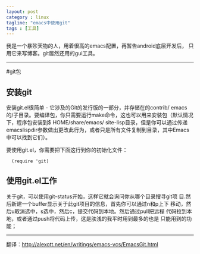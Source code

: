 ```yaml
---
layout: post
category : linux
tagline: "emacs中使用git"
tags : [工具]
---
```


我是一个暴殄天物的人，用着很高的emacs配置，再暂告android底层开发后，
只用它来写博客。git居然还用的gui工具。

-------------------------------------------------------------------------------

#git包
## 安装git
 
安装git.el很简单 - 它涉及的Git的发行版的一部分，并存储在的contrib/ emacs的/子目录。要编译包，你只需要运行make命令，这也可以用来安装包（默认情况下，程序包安装到$ HOME/share/emacs/ site-lisp目录，但是你可以通过传递emacslispdir参数做出更改此行为，或者只是所有文件复制到目录，其中Emacs中可以找到它们）。

要使用git.el，你需要把下面这行到你的初始化文件：

      (require 'git)


## 使用git.el工作
 关于git，可以使用git-status开始，这样它就会询问你从哪个目录搜寻git项
 目.然后新建一个buffer显示关于此git项目的信息，首先你可以通过n和p上下
 移动，然后u取消选中，s选中，然后c，提交代码到本地。然后通过pull把远程
 代码拉到本地，或者通过push将代码上传，这是肤浅的我平时用到最多的也是
 只能用到的功能；
 





-------------------------------------------------------------------------------

翻译：http://alexott.net/en/writings/emacs-vcs/EmacsGit.html